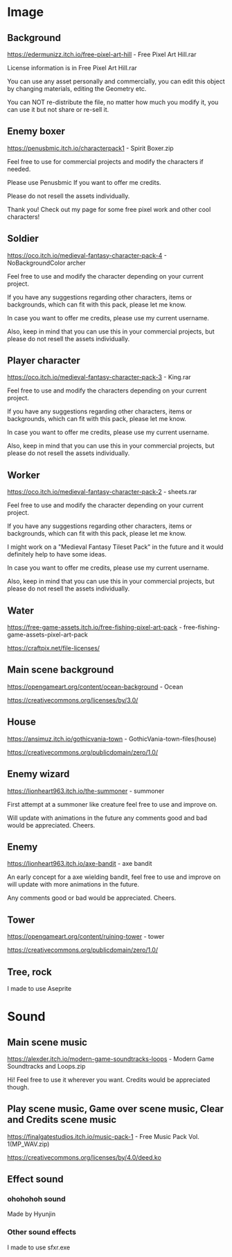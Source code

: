 # Image
## Background
https://edermunizz.itch.io/free-pixel-art-hill - Free Pixel Art Hill.rar

License information is in Free Pixel Art Hill.rar

You can use any asset personally and commercially, you can edit this object by changing materials, editing the Geometry etc.

You can NOT re-distribute the file, no matter how much you modify it, you can use it but not share or re-sell it.

## Enemy boxer
https://penusbmic.itch.io/characterpack1 - Spirit Boxer.zip

Feel free to use for commercial projects and modify the characters if needed. 

Please use Penusbmic If you want to offer me credits. 

Please do not resell the assets individually. 

Thank you! Check out my page for some free pixel work and other cool characters!

## Soldier
https://oco.itch.io/medieval-fantasy-character-pack-4 - NoBackgroundColor archer

Feel free to use and modify the character depending on your current project. 

If you have any suggestions regarding other characters, items or backgrounds, which can fit with this pack, please let me know. 

In case you want to offer me credits, please use my current username. 

Also, keep in mind that you can use this in your commercial projects, but please do not resell the assets individually. 

## Player character
https://oco.itch.io/medieval-fantasy-character-pack-3 - King.rar

Feel free to use and modify the characters depending on your current project. 

If you have any suggestions regarding other characters, items or backgrounds, which can fit with this pack, please let me know. 

In case you want to offer me credits, please use my current username. 

Also, keep in mind that you can use this in your commercial projects, but please do not resell the assets individually. 

## Worker
https://oco.itch.io/medieval-fantasy-character-pack-2 - sheets.rar

Feel free to use and modify the character depending on your current project. 

If you have any suggestions regarding other characters, items or backgrounds, which can fit with this pack, please let me know. 

I might work on a "Medieval Fantasy Tileset Pack" in the future and it would definitely help to have some ideas. 

In case you want to offer me credits, please use my current username. 

Also, keep in mind that you can use this in your commercial projects, but please do not resell the assets individually. 

## Water
https://free-game-assets.itch.io/free-fishing-pixel-art-pack - free-fishing-game-assets-pixel-art-pack

https://craftpix.net/file-licenses/

## Main scene background
https://opengameart.org/content/ocean-background - Ocean

https://creativecommons.org/licenses/by/3.0/

## House
https://ansimuz.itch.io/gothicvania-town - GothicVania-town-files(house)

https://creativecommons.org/publicdomain/zero/1.0/

## Enemy wizard
https://lionheart963.itch.io/the-summoner - summoner

First attempt at a summoner like creature feel free to use and improve on.

Will update with animations in the future any comments good and bad would be appreciated. Cheers.

## Enemy
https://lionheart963.itch.io/axe-bandit - axe bandit

An early concept for a axe wielding bandit, feel free to use and improve on will update with more animations in the future. 

Any comments good or bad would be appreciated. Cheers.

## Tower
https://opengameart.org/content/ruining-tower - tower

https://creativecommons.org/publicdomain/zero/1.0/

## Tree, rock
I made to use Aseprite


# Sound
## Main scene music
https://alexder.itch.io/modern-game-soundtracks-loops - Modern Game Soundtracks and Loops.zip

Hi! Feel free to use it wherever you want. Credits would be appreciated though.

## Play scene music, Game over scene music, Clear and Credits scene music
https://finalgatestudios.itch.io/music-pack-1 - Free Music Pack Vol. 1(MP_WAV.zip)

https://creativecommons.org/licenses/by/4.0/deed.ko


## Effect sound
### ohohohoh sound
Made by Hyunjin
### Other sound effects
I made to use sfxr.exe

